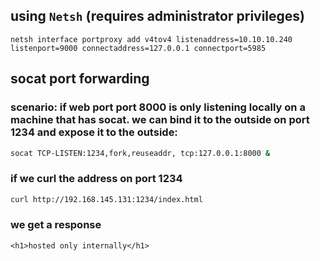 ## using `Netsh` (requires administrator privileges)
```shell
netsh interface portproxy add v4tov4 listenaddress=10.10.10.240 listenport=9000 connectaddress=127.0.0.1 connectport=5985
```
## socat port forwarding
### scenario: if web port port 8000 is only listening locally on a machine that has socat. we can bind it to the outside on port 1234 and expose it to the outside:
```bash
socat TCP-LISTEN:1234,fork,reuseaddr, tcp:127.0.0.1:8000 &
```
### if we curl the address on port 1234
```bash
curl http://192.168.145.131:1234/index.html
```
### we get a response
```
<h1>hosted only internally</h1>
```